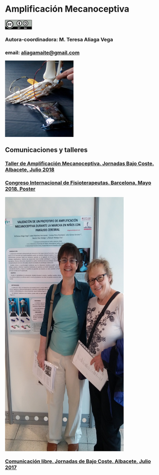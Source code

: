 # Amplificación Mecanoceptiva
<a href="" target="_blank"><img width="88" height="31" border="0" align="center" src="img/ccbysa.png "/></a>

### Autora-coordinadora: M. Teresa Aliaga Vega

### email: aliagamaite@gmail.com

<a href="" target="_blank"><img width="225" height="250" border="0" align="center" src="img/esqueleto.jpg  "/></a>

## Comunicaciones y talleres 

### [Taller de Amplificación Mecanoceptiva. Jornadas Bajo Coste. Albacete, Julio 2018](https://github.com/leobotmanuel/MecanoAmplificador/blob/master/doc/TallerBajoCoste_Julio2018/README.md#taller-de-amplificaci%C3%B3n-mecanoceptiva-jornadas-de-bajo-coste)

### [Congreso Internacional de Fisioterapeutas. Barcelona, Mayo 2018.](https://www.scientificbigdata.com/article.php?blIYO5OuL/HDwafAvKT5K8BasnMHnuTH1SXdehBW5Ts=)[ Poster](https://www.scientificbigdata.com/interfaces/obre_pdf.php?CnNz7mwHNtiSnn+2lzr3uhv4fS1wpps+gGg63qcr062tt7LxeJ1ctJF578Abv4HJArS/aLVIIjOpoRH2y0F+qNRRP84h60jq+HWhWVGkvgo17bYl2g4XW/PxXpxEl8ph)

<a href="" target="_blank"><img width="390" height="832" border="0" align="center" src="img/20180504_CFisio.jpg  "/></a>

### [Comunicación libre. Jornadas de Bajo Coste. Albacete, Julio 2017](https://github.com/leobotmanuel/MecanoAmplificador#comunicaci%C3%B3n-libre-jornadas-de-bajo-coste)


